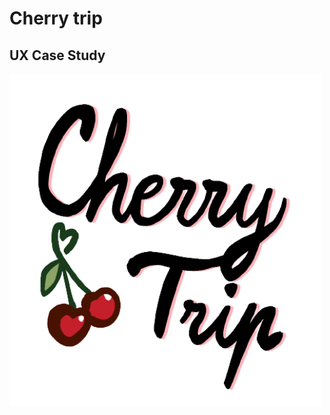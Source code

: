 <!-- _coverpage.md -->


# **Cherry trip**
## UX Case Study

<img align="center" src="./P2/img/CherryTrip.png" alt="Imagen de Mei"  width="500"/>

<!-- background color -->
